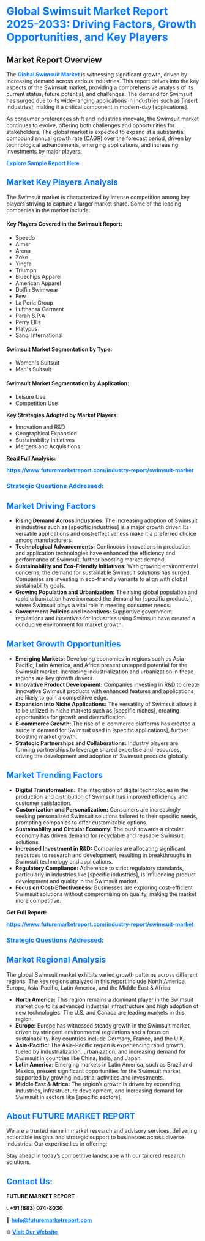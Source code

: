 <h1 style="color: #007BFF;">Global Swimsuit Market Report 2025-2033: Driving Factors, Growth Opportunities, and Key Players</h1>

<section id="overview">
<h2>Market Report Overview</h2>
<p>The <a href="https://www.futuremarketreport.com/industry-report/swimsuit-market" style="color: #007BFF; text-decoration: none;"><strong>Global Swimsuit Market</strong></a> is witnessing significant growth, driven by increasing demand across various industries. This report delves into the key aspects of the Swimsuit market, providing a comprehensive analysis of its current status, future potential, and challenges. The demand for Swimsuit has surged due to its wide-ranging applications in industries such as [insert industries], making it a critical component in modern-day [applications].</p>
<p>As consumer preferences shift and industries innovate, the Swimsuit market continues to evolve, offering both challenges and opportunities for stakeholders. The global market is expected to expand at a substantial compound annual growth rate (CAGR) over the forecast period, driven by technological advancements, emerging applications, and increasing investments by major players.</p>
</section>

<section id="overview">
<p><a href="https://www.futuremarketreport.com/request-sample/reportId=107921" style="color: #007BFF; text-decoration: none;"><strong>Explore Sample Report Here</strong></a></p>
</section>

<section id="key-players">
<h2 style="color: #007BFF;">Market Key Players Analysis</h2>
<p>The Swimsuit market is characterized by intense competition among key players striving to capture a larger market share. Some of the leading companies in the market include:</p>
<h4>Key Players Covered in the Swimsuit Report:</h4>
<ul><li>Speedo</li><li>Aimer</li><li>Arena</li><li>Zoke</li><li>Yingfa</li><li>Triumph</li><li>Bluechips Apparel</li><li>American Apparel</li><li>Dolfin Swimwear</li><li>Few</li><li>La Perla Group</li><li>Lufthansa Garment</li><li>Parah S.P.A</li><li>Perry Ellis</li><li>Platypus</li><li>Sanqi International</li></ul>
<h4>Swimsuit Market Segmentation by Type:</h4>
<ul><li>Women&#039;s Suitsuit</li><li>Men&#039;s Suitsuit</li></ul>

<h4>Swimsuit Market Segmentation by Application:</h4>
<ul><li>Leisure Use</li><li>Competition Use</li></ul>
<p><strong>Key Strategies Adopted by Market Players:</strong></p>
<ul>
<li>Innovation and R&D</li>
<li>Geographical Expansion</li>
<li>Sustainability Initiatives</li>
<li>Mergers and Acquisitions</li>
</ul>
</section>

<section>
<p><strong>Read Full Analysis: </strong></p><a href="https://www.futuremarketreport.com/industry-report/swimsuit-market" style="color: #007BFF; text-decoration: none;"><strong>https://www.futuremarketreport.com/industry-report/swimsuit-market</strong></a>
<h3 style="color: #007BFF;">Strategic Questions Addressed:</h3>
</section>

<section id="driving-factors">
<h2 style="color: #007BFF;">Market Driving Factors</h2>
<ul>
<li><strong>Rising Demand Across Industries:</strong> The increasing adoption of Swimsuit in industries such as [specific industries] is a major growth driver. Its versatile applications and cost-effectiveness make it a preferred choice among manufacturers.</li>
<li><strong>Technological Advancements:</strong> Continuous innovations in production and application technologies have enhanced the efficiency and performance of Swimsuit, further boosting market demand.</li>
<li><strong>Sustainability and Eco-Friendly Initiatives:</strong> With growing environmental concerns, the demand for sustainable Swimsuit solutions has surged. Companies are investing in eco-friendly variants to align with global sustainability goals.</li>
<li><strong>Growing Population and Urbanization:</strong> The rising global population and rapid urbanization have increased the demand for [specific products], where Swimsuit plays a vital role in meeting consumer needs.</li>
<li><strong>Government Policies and Incentives:</strong> Supportive government regulations and incentives for industries using Swimsuit have created a conducive environment for market growth.</li>
</ul>
</section>

<section id="growth-opportunities">
<h2 style="color: #007BFF;">Market Growth Opportunities</h2>
<ul>
<li><strong>Emerging Markets:</strong> Developing economies in regions such as Asia-Pacific, Latin America, and Africa present untapped potential for the Swimsuit market. Increasing industrialization and urbanization in these regions are key growth drivers.</li>
<li><strong>Innovative Product Development:</strong> Companies investing in R&D to create innovative Swimsuit products with enhanced features and applications are likely to gain a competitive edge.</li>
<li><strong>Expansion into Niche Applications:</strong> The versatility of Swimsuit allows it to be utilized in niche markets such as [specific niches], creating opportunities for growth and diversification.</li>
<li><strong>E-commerce Growth:</strong> The rise of e-commerce platforms has created a surge in demand for Swimsuit used in [specific applications], further boosting market growth.</li>
<li><strong>Strategic Partnerships and Collaborations:</strong> Industry players are forming partnerships to leverage shared expertise and resources, driving the development and adoption of Swimsuit products globally.</li>
</ul>
</section>

<section id="trending-factors">
<h2 style="color: #007BFF;">Market Trending Factors</h2>
<ul>
<li><strong>Digital Transformation:</strong> The integration of digital technologies in the production and distribution of Swimsuit has improved efficiency and customer satisfaction.</li>
<li><strong>Customization and Personalization:</strong> Consumers are increasingly seeking personalized Swimsuit solutions tailored to their specific needs, prompting companies to offer customizable options.</li>
<li><strong>Sustainability and Circular Economy:</strong> The push towards a circular economy has driven demand for recyclable and reusable Swimsuit solutions.</li>
<li><strong>Increased Investment in R&D:</strong> Companies are allocating significant resources to research and development, resulting in breakthroughs in Swimsuit technology and applications.</li>
<li><strong>Regulatory Compliance:</strong> Adherence to strict regulatory standards, particularly in industries like [specific industries], is influencing product development and quality in the Swimsuit market.</li>
<li><strong>Focus on Cost-Effectiveness:</strong> Businesses are exploring cost-efficient Swimsuit solutions without compromising on quality, making the market more competitive.</li>
</ul>
</section>

<section>
<p><strong>Get Full Report: </strong></p><a href="https://www.futuremarketreport.com/industry-report/swimsuit-market" style="color: #007BFF; text-decoration: none;"><strong>https://www.futuremarketreport.com/industry-report/swimsuit-market</strong></a>
<h3 style="color: #007BFF;">Strategic Questions Addressed:</h3>
</section>


<section id="regional-analysis">
<h2 style="color: #007BFF;">Market Regional Analysis</h2>
<p>The global Swimsuit market exhibits varied growth patterns across different regions. The key regions analyzed in this report include North America, Europe, Asia-Pacific, Latin America, and the Middle East & Africa:</p>
<ul>
<li><strong>North America:</strong> This region remains a dominant player in the Swimsuit market due to its advanced industrial infrastructure and high adoption of new technologies. The U.S. and Canada are leading markets in this region.</li>
<li><strong>Europe:</strong> Europe has witnessed steady growth in the Swimsuit market, driven by stringent environmental regulations and a focus on sustainability. Key countries include Germany, France, and the U.K.</li>
<li><strong>Asia-Pacific:</strong> The Asia-Pacific region is experiencing rapid growth, fueled by industrialization, urbanization, and increasing demand for Swimsuit in countries like China, India, and Japan.</li>
<li><strong>Latin America:</strong> Emerging markets in Latin America, such as Brazil and Mexico, present significant opportunities for the Swimsuit market, supported by growing industrial activities and investments.</li>
<li><strong>Middle East & Africa:</strong> The region’s growth is driven by expanding industries, infrastructure development, and increasing demand for Swimsuit in sectors like [specific sectors].</li>
</ul>
</section>

<footer>
<h2 style="color: #007BFF;">About FUTURE MARKET REPORT</h2>
<p>We are a trusted name in market research and advisory services, delivering actionable insights and strategic support to businesses across diverse industries. Our expertise lies in offering:</p>

<p>Stay ahead in today’s competitive landscape with our tailored research solutions.</p>

<h2 style="color: #007BFF;">Contact Us:</h2>
<p><strong>FUTURE MARKET REPORT</strong></p>
<p>📞 <strong>+91 (883) 074-8030</strong></p>
<p>📧 <strong><a href="mailto:help@futuremarketreport.com" style="color: #007BFF;">help@futuremarketreport.com</a></strong></p>
<p>🌐 <strong><a href="https://www.futuremarketreport.com/" style="color: #007BFF;">Visit Our Website</a></strong></p>
</footer>